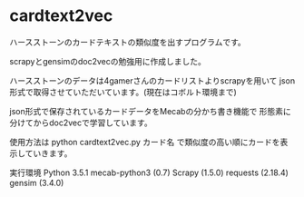 # cardtext2vec
ハースストーンのカードテキストの類似度を出すプログラムです。

scrapyとgensimのdoc2vecの勉強用に作成しました。

ハースストーンのデータは4gamerさんのカードリストよりscrapyを用いて
json形式で取得させていただいています。(現在はコボルト環境まで)

json形式で保存されているカードデータをMecabの分かち書き機能で
形態素に分けてからdoc2vecで学習しています。

使用方法は
python cardtext2vec.py カード名
で類似度の高い順にカードを表示していきます。

実行環境
Python 3.5.1
mecab-python3 (0.7)
Scrapy (1.5.0)
requests (2.18.4)
gensim (3.4.0)

